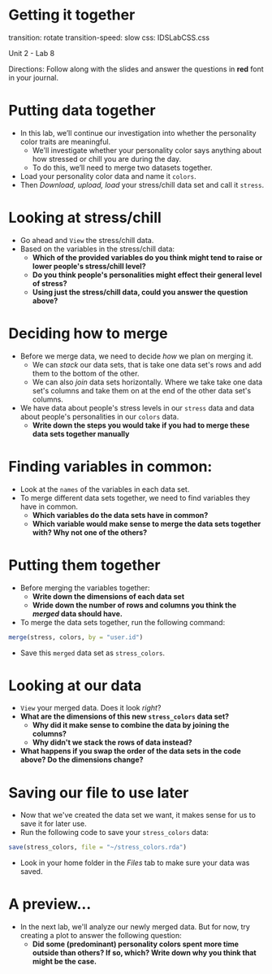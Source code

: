 Getting it together
========================================================
transition: rotate
transition-speed: slow
css: IDSLabCSS.css

Unit 2 - Lab 8  

Directions: Follow along with the slides and answer the questions in **red** font in your journal.
 



Putting data together
=====================

- In this lab, we’ll continue our investigation into whether the personality color traits are meaningful. 
    - We'll investigate whether your personality color says anything about how stressed or chill you are during the day.  
    - To do this, we’ll need to merge two datasets together.
- Load your personality color data and name it `colors`.
- Then _Download, upload, load_ your stress/chill data set and call it `stress`.


Looking at stress/chill
=======================

- Go ahead and `View` the stress/chill data.
- Based on the variables in the stress/chill data:
    - **Which of the provided variables do you think might tend to raise or lower people's stress/chill level?**
    - **Do you think people's personalities might effect their general level of stress?** 
    - **Using just the stress/chill data, could you answer the question above?**


    
Deciding how to merge
=====================

- Before we merge data, we need to decide _how_ we plan on merging it.
    - We can _stack_ our data sets, that is take one data set's rows and add them to the bottom of the other.
    - We can also _join_ data sets horizontally. Where we take take one data set's columns and take them on at the end of the other data set's columns.
- We have data about people's stress levels in our `stress` data and data about people's personalities in our `colors` data.
    - **Write down the steps you would take if you had to merge these data sets together manually**

Finding variables in common:
============================

- Look at the `names` of the variables in each data set.
- To merge different data sets together, we need to find variables they have in common.
    - **Which variables do the data sets have in common?**
    - **Which variable would make sense to merge the data sets together with? Why not one of the others?**
    

Putting them together
=====================

- Before merging the variables together:
    - **Write down the dimensions of each data set**
    - **Wride down the number of rows and columns you think the _merged_ data should have.**
- To merge the data sets together, run the following command:

```r
merge(stress, colors, by = "user.id")
```
- Save this `merged` data set as `stress_colors`.
    
Looking at our data
====================
- `View` your merged data. Does it look _right_?
- **What are the dimensions of this new `stress_colors` data set?**
    - **Why did it make sense to combine the data by joining the columns?** 
    - **Why didn't we stack the rows of data instead?**
- **What happens if you swap the order of the data sets in the code above? Do the dimensions change?**
    

Saving our file to use later
============================

- Now that we've created the data set we want, it makes sense for us to save it for later use.
- Run the following code to save your  `stress_colors` data:

```r
save(stress_colors, file = "~/stress_colors.rda")
```

- Look in your home folder in the _Files_ tab to make sure your data was saved.


A preview...
============

- In the next lab, we'll analyze our newly merged data. But for now, try creating a plot to answer the following question:
    - **Did some (predominant) personality colors spent more time outside than others? If so, which? Write down why you think that might be the case.**



